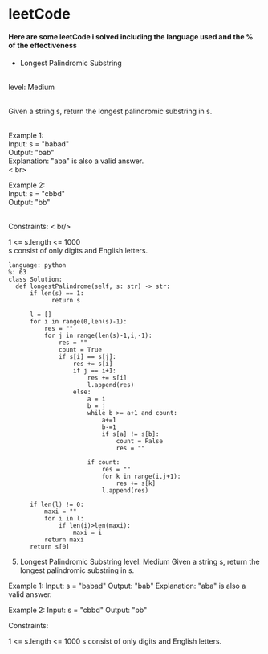 # leetCode

#### Here are some leetCode i solved including the language used and the % of the effectiveness 
* Longest Palindromic Substring <br> <br>

  
level: Medium <br> <br>


Given a string s, return the longest palindromic substring in s. <br> <br>

Example 1: <br>
Input: s = "babad" <br>
Output: "bab" <br>
Explanation: "aba" is also a valid answer. <br> < br>

Example 2: <br>
Input: s = "cbbd" <br>
Output: "bb" <br> <br>

Constraints: < br/> 

1 <= s.length <= 1000 <br>
s consist of only digits and English letters. <br>
```
language: python
%: 63
class Solution:
  def longestPalindrome(self, s: str) -> str:
      if len(s) == 1:
            return s

      l = []
      for i in range(0,len(s)-1):
          res = ""
          for j in range(len(s)-1,i,-1):
              res = ""
              count = True
              if s[i] == s[j]:
                  res += s[i]
                  if j == i+1:
                      res += s[i]
                      l.append(res)
                  else:
                      a = i
                      b = j
                      while b >= a+1 and count:
                          a+=1
                          b-=1
                          if s[a] != s[b]:
                              count = False
                              res = ""
                                
                      if count:
                          res = ""
                          for k in range(i,j+1):
                              res += s[k]
                          l.append(res)
          
      if len(l) != 0:
          maxi = ""
          for i in l:
              if len(i)>len(maxi):
                  maxi = i
          return maxi
      return s[0]
```

5. Longest Palindromic Substring
level: Medium
Given a string s, return the longest palindromic substring in s.

Example 1:
Input: s = "babad"
Output: "bab"
Explanation: "aba" is also a valid answer.

Example 2:
Input: s = "cbbd"
Output: "bb"

Constraints:

1 <= s.length <= 1000
s consist of only digits and English letters.
```
